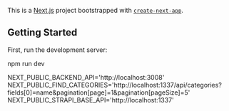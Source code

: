 This is a [Next.js](https://nextjs.org) project bootstrapped with [`create-next-app`](https://nextjs.org/docs/app/api-reference/cli/create-next-app).

## Getting Started

First, run the development server:

npm run dev

NEXT_PUBLIC_BACKEND_API='http://localhost:3008'
NEXT_PUBLIC_FIND_CATEGORIES='http://localhost:1337/api/categories?fields[0]=name&pagination[page]=1&pagination[pageSize]=5'
NEXT_PUBLIC_STRAPI_BASE_API='http://localhost:1337'